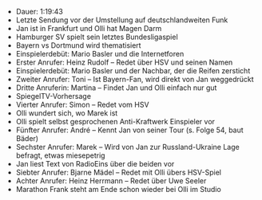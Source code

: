 - Dauer: 1:19:43
- Letzte Sendung vor der Umstellung auf deutschlandweiten Funk
- Jan ist in Frankfurt und Olli hat Magen Darm
- Hamburger SV spielt sein letztes Bundesligaspiel
- Bayern vs Dortmund wird thematisiert
- Einspielerdebüt: Mario Basler und die Internetforen
- Erster Anrufer: Heinz Rudolf – Redet über HSV und seinen Namen
- Einspielerdebüt: Mario Basler und der Nachbar, der die Reifen zersticht
- Zweiter Anrufer: Toni – Ist Bayern-Fan, wird direkt von Jan weggedrückt
- Dritte Anruferin: Martina – Findet Jan und Olli einfach nur gut
- SpiegelTV-Vorhersage
- Vierter Anrufer: Simon – Redet vom HSV
- Olli wundert sich, wo Marek ist
- Olli spielt selbst gesprochenen Anti-Kraftwerk Einspieler vor
- Fünfter Anrufer: André – Kennt Jan von seiner Tour (s. Folge 54, baut Bäder)
- Sechster Anrufer: Marek – Wird von Jan zur Russland-Ukraine Lage befragt, etwas miesepetrig 
- Jan liest Text von RadioEins über die beiden vor
- Siebter Anrufer: Bjarne Mädel – Redet mit Olli übers HSV-Spiel
- Achter Anrufer: Heinz Herrmann – Redet über Uwe Seeler
- Marathon Frank steht am Ende schon wieder bei Olli im Studio

